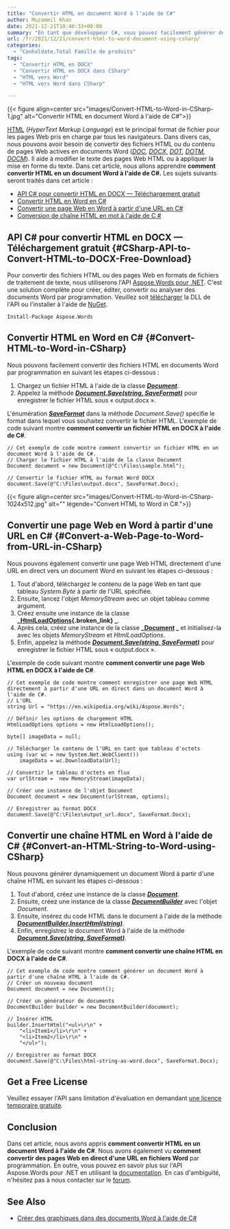```yaml
---
title: "Convertir HTML en document Word à l'aide de C#"
author: Muzammil Khan
date: 2021-12-21T10:40:33+00:00
summary: "En tant que développeur C#, vous pouvez facilement générer des documents Word à partir de fichiers HTML ou d'URL en direct. Dans cet article, vous apprendrez <strong>à convertir des documents HTML en documents Word à l'aide de C#</strong> ."
url: /fr/2021/12/21/convert-html-to-word-document-using-csharp/
categories:
  - "Conholdate.Total Famille de produits"
tags:
  - "Convertir HTML en DOCX"
  - "Convertir HTML en DOCX dans CSharp"
  - "HTML vers Word"
  - "HTML vers Word dans CSharp"

---
```



{{< figure align=center src="images/Convert-HTML-to-Word-in-CSharp-1.jpg" alt="Convertir HTML en document Word à l'aide de C#">}}
 

[HTML][2] (_HyperText Markup Language_) est le principal format de fichier pour les pages Web pris en charge par tous les navigateurs. Dans divers cas, nous pouvons avoir besoin de convertir des fichiers HTML ou du contenu de pages Web actives en documents Word (_[DOC][3], [DOCX,][4] [DOT][5], [DOTM][6], [ DOCM][7]_). Il aide à modifier le texte des pages Web HTML ou à appliquer la mise en forme du texte. Dans cet article, nous allons apprendre **comment convertir HTML en un document Word à l'aide de C#.**
Les sujets suivants seront traités dans cet article :
  * [API C# pour convertir HTML en DOCX — Téléchargement gratuit][8]
  * [Convertir HTML en Word en C#][9]
  * [Convertir une page Web en Word à partir d'une URL en C#][10]
  * [Conversion de chaîne HTML en mot à l'aide de C #][11]

## API C# pour convertir HTML en DOCX — Téléchargement gratuit {#CSharp-API-to-Convert-HTML-to-DOCX-Free-Download}

Pour convertir des fichiers HTML ou des pages Web en formats de fichiers de traitement de texte, nous utiliserons l'API [Aspose.Words pour .NET][12]. C'est une solution complète pour créer, éditer, convertir ou analyser des documents Word par programmation. Veuillez soit [télécharger][13] la DLL de l'API ou l'installer à l'aide de [NuGet][14].
<pre class="wp-block-code"><code>Install-Package Aspose.Words</code></pre>
## Convertir HTML en Word en C# {#Convert-HTML-to-Word-in-CSharp}

Nous pouvons facilement convertir des fichiers HTML en documents Word par programmation en suivant les étapes ci-dessous :
  1. Chargez un fichier HTML à l'aide de la classe _**[Document][15]**_.
  2. Appelez la méthode [**_Document.Save(string, SaveFormat)_**][16] pour enregistrer le fichier HTML sous « output.docx ».

L'énumération _**[SaveFormat][17]**_ dans la méthode _Document.Save()_ spécifie le format dans lequel vous souhaitez convertir le fichier HTML. L'exemple de code suivant montre **comment convertir un fichier HTML en DOCX à l'aide de C#**.
```
// Cet exemple de code montre comment convertir un fichier HTML en un document Word à l'aide de C#.
// Charger le fichier HTML à l'aide de la classe Document
Document document = new Document(@"C:\Files\sample.html");

// Convertir le fichier HTML au format Word DOCX
document.Save(@"C:\Files\output.docx", SaveFormat.Docx);
```

{{< figure align=center src="images/Convert-HTML-to-Word-in-CSharp-1024x512.jpg" alt="" légende="Convert HTML to Word in C#.">}}
 

## Convertir une page Web en Word à partir d'une URL en C# {#Convert-a-Web-Page-to-Word-from-URL-in-CSharp}

Nous pouvons également convertir une page Web HTML directement d'une URL en direct vers un document Word en suivant les étapes ci-dessous :
  1. Tout d'abord, téléchargez le contenu de la page Web en tant que tableau _System.Byte_ à partir de l'URL spécifiée.
  2. Ensuite, lancez l'objet _MemoryStream_ avec un objet tableau comme argument.
  3. Créez ensuite une instance de la classe **_[HtmlLoadOptions][19]{.broken_link} _**.
  4. Après cela, créez une instance de la classe **_[Document][20] _** et initialisez-la avec les objets _MemoryStream_ et _HtmlLoadOptions_.
  5. Enfin, appelez la méthode [**_Document.Save(string, SaveFormat)_**][16] pour enregistrer le fichier HTML sous « output.docx ».

L'exemple de code suivant montre **comment convertir une page Web HTML en DOCX à l'aide de C#**.
```
// Cet exemple de code montre comment enregistrer une page Web HTML directement à partir d'une URL en direct dans un document Word à l'aide de C#.
// L'URL
string Url = "https://en.wikipedia.org/wiki/Aspose.Words";

// Définir les options de chargement HTML 
HtmlLoadOptions options = new HtmlLoadOptions();

byte[] imageData = null;

// Télécharger le contenu de l'URL en tant que tableau d'octets
using (var wc = new System.Net.WebClient())
    imageData = wc.DownloadData(Url);

// Convertir le tableau d'octets en flux
var urlStream =  new MemoryStream(imageData);

// Créer une instance de l'objet Document
Document document = new Document(urlStream, options);

// Enregistrer au format DOCX
document.Save(@"C:\Files\output_url.docx", SaveFormat.Docx);
```

## Convertir une chaîne HTML en Word à l'aide de C# {#Convert-an-HTML-String-to-Word-using-CSharp}

Nous pouvons générer dynamiquement un document Word à partir d'une chaîne HTML en suivant les étapes ci-dessous :
  1. Tout d'abord, créez une instance de la classe **_[Document][20]_**.
  2. Ensuite, créez une instance de la classe **_[DocumentBuilder][21]_** avec l'objet _Document_.
  3. Ensuite, insérez du code HTML dans le document à l'aide de la méthode [_**DocumentBuilder.InsertHtml(string)**_][22].
  4. Enfin, enregistrez le document Word à l'aide de la méthode [**_Document.Save(string, SaveFormat)_**][16].

L'exemple de code suivant montre **comment convertir une chaîne HTML en DOCX à l'aide de C#**.
```
// Cet exemple de code montre comment générer un document Word à partir d'une chaîne HTML à l'aide de C#.
// Créer un nouveau document
Document document = new Document();

// Créer un générateur de documents
DocumentBuilder builder = new DocumentBuilder(document);

// Insérer HTML
builder.InsertHtml("<ul>\r\n" +
    "<li>Item1</li>\r\n" +
    "<li>Item2</li>\r\n" +
    "</ul>");

// Enregistrer au format DOCX
document.Save(@"C:\Files\html-string-as-word.docx", SaveFormat.Docx);
```

## Get a Free License

Veuillez essayer l'API sans limitation d'évaluation en demandant [une licence temporaire gratuite][23].
## Conclusion

Dans cet article, nous avons appris **comment convertir HTML en un document Word à l'aide de C#**. Nous avons également vu **comment convertir des pages Web en direct d'une URL en fichiers Word** par programmation. En outre, vous pouvez en savoir plus sur l'API Aspose.Words pour .NET en utilisant la [documentation][24]. En cas d'ambiguïté, n'hésitez pas à nous contacter sur le [forum][25].
## See Also

  * [Créer des graphiques dans des documents Word à l'aide de C#][26]

 [1]: https://blog.conholdate.com/wp-content/uploads/sites/27/2021/12/Convert-HTML-to-Word-in-CSharp-1.jpg
 [2]: https://docs.fileformat.com/web/html/
 [3]: https://docs.fileformat.com/word-processing/doc/
 [4]: https://docs.fileformat.com/word-processing/docx/
 [5]: https://docs.fileformat.com/word-processing/dot/
 [6]: https://docs.fileformat.com/word-processing/dotm/
 [7]: https://docs.fileformat.com/word-processing/docm/
 [8]: #CSharp-API-to-Convert-HTML-to-DOCX-Free-Download
 [9]: #Convert-HTML-to-Word-in-CSharp
 [10]: #Convert-a-Web-Page-to-Word-from-URL-in-CSharp
 [11]: #Convert-an-HTML-String-to-Word-using-CSharp
 [12]: https://products.aspose.com/words/net/
 [13]: https://downloads.aspose.com/words/net
 [14]: https://www.nuget.org/packages/aspose.words
 [15]: https://apireference.aspose.com/words/net/aspose.words/document
 [16]: https://apireference.aspose.com/words/net/aspose.words.document/save/methods/3
 [17]: https://apireference.aspose.com/words/net/aspose.words/SaveFormat
 [18]: https://blog.conholdate.com/wp-content/uploads/sites/27/2021/12/Convert-HTML-to-Word-in-CSharp.jpg
 [19]: https://apireference.aspose.com/words/net/aspose.words/HtmlLoadOptions
 [20]: https://apireference.aspose.com/words/net/aspose.words/Document
 [21]: https://apireference.aspose.com/words/net/aspose.words/documentbuilder
 [22]: https://apireference.aspose.com/words/net/aspose.words/documentbuilder/methods/inserthtml
 [23]: https://purchase.conholdate.com/temporary-license
 [24]: https://docs.aspose.com/words/net/
 [25]: https://forum.aspose.com/c/words/8
 [26]: https://blog.conholdate.com/2021/10/31/create-charts-in-word-documents-using-csharp/






